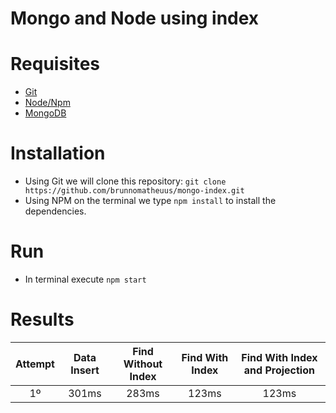 # Mongo and Node using index

# Requisites
* [Git](https://www.digitalocean.com/community/tutorials/how-to-install-git-on-ubuntu-18-04-quickstart)
* [Node/Npm](https://nodejs.org/en/)
* [MongoDB](https://docs.mongodb.com/manual/tutorial/install-mongodb-on-ubuntu/)

# Installation
- Using Git we will clone this repository: `git clone https://github.com/brunnomatheuus/mongo-index.git`
- Using NPM on the terminal we type `npm install` to install the dependencies.

# Run
- In terminal execute `npm start`

# Results
| Attempt | Data Insert  | Find Without Index  | Find With Index | Find With Index and Projection |
| :---:   | :-:          | :-:                 | :-:             | :-:                            |
| 1º      | 301ms        | 283ms               | 123ms           | 123ms                          |
